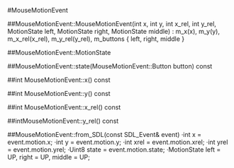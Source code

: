 #MouseMotionEvent

##MouseMotionEvent::MouseMotionEvent(int x, int y, int x_rel, int y_rel,
    MotionState left, MotionState right, MotionState middle)
    : m_x(x), m_y(y), m_x_rel(x_rel), m_y_rel(y_rel),
      m_buttons { left, right, middle }

##MouseMotionEvent::MotionState

##MouseMotionEvent::state(MouseMotionEvent::Button button) const

##int MouseMotionEvent::x() const

##int MouseMotionEvent::y() const

##int MouseMotionEvent::x_rel() const

##intMouseMotionEvent::y_rel() const

##MouseMotionEvent::from_SDL(const SDL_Event& event)
    ·int x = event.motion.x;
    ·int y = event.motion.y;
    ·int xrel = event.motion.xrel;
    ·int yrel = event.motion.yrel;
    ·Uint8 state = event.motion.state;
    ·MotionState left = UP, right = UP, middle = UP;
